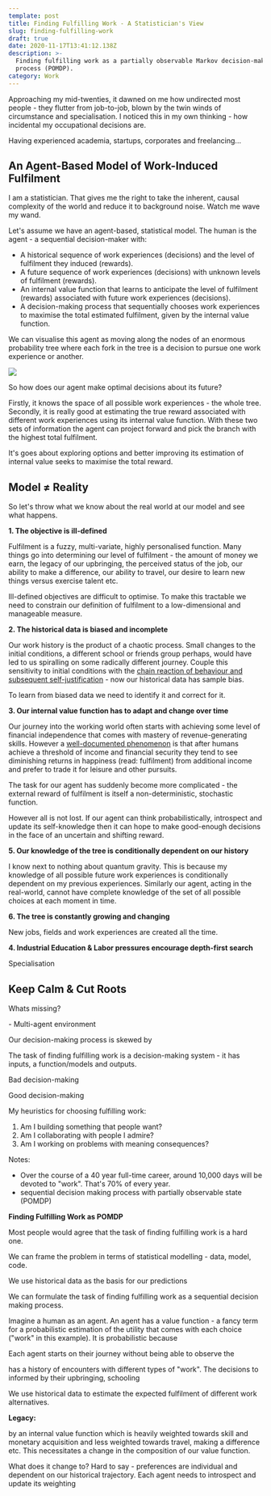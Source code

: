 ```yaml
---
template: post
title: Finding Fulfilling Work - A Statistician's View
slug: finding-fulfilling-work
draft: true
date: 2020-11-17T13:41:12.138Z
description: >-
  Finding fulfilling work as a partially observable Markov decision-making
  process (POMDP).
category: Work
---
```

Approaching my mid-twenties, it dawned on me how undirected most people - they flutter from job-to-job, blown by the twin winds of circumstance and specialisation. I noticed this in my own thinking - how incidental my occupational decisions are.

Having experienced academia, startups, corporates and freelancing...

## An Agent-Based Model of Work-Induced Fulfilment

I am a statistician. That gives me the right to take the inherent, causal complexity of the world and reduce it to background noise. Watch me wave my wand.

Let's assume we have an agent-based, statistical model. The human is the agent - a sequential decision-maker with:

* A historical sequence of work experiences (decisions) and the level of fulfilment they induced (rewards).
* A future sequence of work experiences (decisions) with unknown levels of fulfilment (rewards). 
* An internal value function that learns to anticipate the level of fulfilment (rewards) associated with future work experiences (decisions).
* A decision-making process that sequentially chooses work experiences to maximise the total estimated fulfilment, given by the internal value function.

We can visualise this agent as moving along the nodes of an enormous probability tree where each fork in the tree is a decision to pursue one work experience or another.

![](/media/deep-roots-1024x576-1024x585.jpg)

So how does our agent make optimal decisions about its future? 

Firstly, it knows the space of all possible work experiences - the whole tree. Secondly, it is really good at estimating the true reward associated with different work experiences using its internal value function. With these two sets of information the agent can project forward and pick the branch with the highest total fulfilment.

It's goes about exploring options and better improving its estimation of internal value seeks to maximise the total reward.

## Model ≠ Reality

So let's throw what we know about the real world at our model and see what happens.

**1. The objective is ill-defined**

Fulfilment is a fuzzy, multi-variate, highly personalised function. Many things go into determining our level of fulfilment - the amount of money we earn, the legacy of our upbringing, the perceived status of the job, our ability to make a difference, our ability to travel, our desire to learn new things versus exercise talent etc.

Ill-defined objectives are difficult to optimise. To make this tractable we need to constrain our definition of fulfilment to a low-dimensional and manageable measure.

**2. The historical data is biased and incomplete**

Our work history is the product of a chaotic process. Small changes to the initial conditions, a different school or friends group perhaps, would have led to us spiralling on some radically different journey. Couple this sensitivity to initial conditions with the [chain reaction of behaviour and subsequent self-justification](https://www.capitalideasonline.com/wordpress/the-pyramid-of-choice/) - now our historical data has sample bias.

To learn from biased data we need to identify it and correct for it.

**3. Our internal value function has to adapt and change over time**

Our journey into the working world often starts with achieving some level of financial independence that comes with mastery of revenue-generating skills. However a [well-documented phenomenon](https://www.nature.com/articles/s41562-017-0277-0) is that after humans achieve a threshold of income and financial security they tend to see diminishing returns in happiness (read: fulfilment) from additional income and prefer to trade it for leisure and other pursuits.

The task for our agent has suddenly become more complicated - the external reward of fulfilment is itself a non-deterministic, stochastic function.

However all is not lost. If our agent can think probabilistically, introspect and update its self-knowledge then it can hope to make good-enough decisions in the face of an uncertain and shifting reward.

**5. Our knowledge of the tree is conditionally dependent on our history**

I know next to nothing about quantum gravity. This is because my knowledge of all possible future work experiences is conditionally dependent on my previous experiences. Similarly our agent, acting in the real-world, cannot have complete knowledge of the set of all possible choices at each moment in time.

**6. The tree is constantly growing and changing**

New jobs, fields and work experiences are created all the time. 

**4. Industrial Education & Labor pressures encourage depth-first search**

Specialisation

## Keep Calm & Cut Roots

Whats missing?

\- Multi-agent environment 

Our decision-making process is skewed by 

The task of finding fulfilling work is a decision-making system - it has inputs, a function/models and outputs.

Bad decision-making 

Good decision-making

My heuristics for choosing fulfilling work:

1. Am I building something that people want?
2. Am I collaborating with people I admire?
3. Am I working on problems with meaning consequences?

Notes:

* Over the course of a 40 year full-time career, around 10,000 days will be devoted to "work". That's 70% of every year.
* sequential decision making process with partially observable state (POMDP)

**Finding Fulfilling Work as POMDP** 

Most people would agree that the task of finding fulfilling work is a hard one.

We can frame the problem in terms of statistical modelling - data, model, code.

We use historical data as the basis for our predictions

We can formulate the task of finding fulfilling work as a sequential decision making process.

Imagine a human as an agent. An agent has a value function - a fancy term for a probabilistic estimation of the utility that comes with each choice ("work" in this example). It is probabilistic because 

Each agent starts on their journey without being able to observe the 

has a history of encounters with different types of "work". The decisions to informed by their upbringing, schooling

We use historical data to estimate the expected fulfilment of different work alternatives.



**Legacy:**

by an internal value function which is heavily weighted towards skill and monetary acquisition and less weighted towards travel, making a difference etc. This necessitates a change in the composition of our value function.

What does it change to? Hard to say - preferences are individual and dependent on our historical trajectory. Each agent needs to introspect and update its weighting
